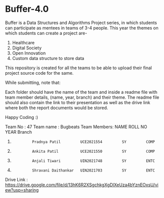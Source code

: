 # Buffer-4.0
Buffer is a Data Structures and Algorithms Project series, in which students can participate as mentees in teams of 3-4 people. 
This year the themes on which students can create a project are-

1. Healthcare
2. Digital Society
3. Open Innovation
4. Custom data structure to store data

This repository is created for all the teams to be able to upload their final project source code for the same. 

While submitting, note that: 

Each folder should have the name of the team and inside a readme file with team member details, (name, year, branch) and their theme. The readme file should also contain the link to their presentation as well as the drive link where both the report documents would be stored. 

Happy Coding :)


Team No : 47
Team name : Bugbeats
Team Members:    NAME                  ROLL NO          YEAR       Branch
1.              Pradnya Patil         UCE2021554         SY         COMP
2.              Ankita Patil          UCE2021550         SY         COMP
3.              Anjali Tiwari         UIN2021748         SY         ENTC
4.              Shravani Daithankar   UIN2021703         SY         ENTC
Drive Link :
https://drive.google.com/file/d/13hK6R2XSgchkgXgDlXeUza4bYznEOxsU/view?usp=sharing
